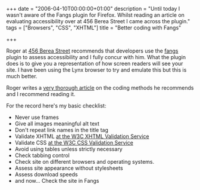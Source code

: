+++
date = "2006-04-10T00:00:00+01:00"
description = "Until today I wasn't aware of the Fangs plugin for Firefox. Whilst reading an article on evaluating accessibility over at 456 Berea Street I came across the plugin."
tags = ["Browsers", "CSS", "XHTML"]
title = "Better coding with Fangs"

+++

Roger at <a href="http://www.456bereastreet.com/">456 Berea Street</a> recommends that developers use the <a href="http://www.standards-schmandards.com/index.php?2004/11/22/8-fangs-release-05">fangs</a> plugin to assess accessibility and I fully concur with him. What the plugin does is to give you a representation of how screen readers will see your site. I have been using the Lynx browser to try and emulate this but this is much better.

Roger writes a [very thorough article][1] on the coding methods he recommends and I recommend reading it. 

For the record here's my basic checklist:

*   Never use frames 
*   Give all images meaningful alt text 
*   Don't repeat link names in the title tag 
*   Validate XHTML [at the W3C XHTML Validation Service][2] 
*   Validate CSS [at the W3C CSS Validation Service][3] 
*   Avoid using tables unless strictly necessary 
*   Check tabbing control 
*   Check site on different browsers and operating systems. 
*   Assess site appearance without stylesheets 
*   Assess download speeds 
*   and now… Check the site in Fangs

[1]: http://www.456bereastreet.com/archive/200603/evaluating_website_accessibility_part_1_background_and_preparation/
[2]: http://validator.w3.org/
[3]: http://jigsaw.w3.org/css-validator/

